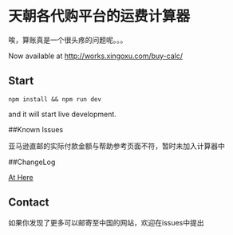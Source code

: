 # 天朝各代购平台的运费计算器

唉，算账真是一个很头疼的问题呢。。。

Now available at http://works.xingoxu.com/buy-calc/

## Start

```
npm install && npm run dev
```
and it will start live development.

##Known Issues

亚马逊直邮的实际付款金额与帮助参考页面不符，暂时未加入计算器中

##ChangeLog

[At Here](https://github.com/xingoxu/buy-calc/blob/master/changelog.md)

## Contact

如果你发现了更多可以邮寄至中国的网站，欢迎在issues中提出

